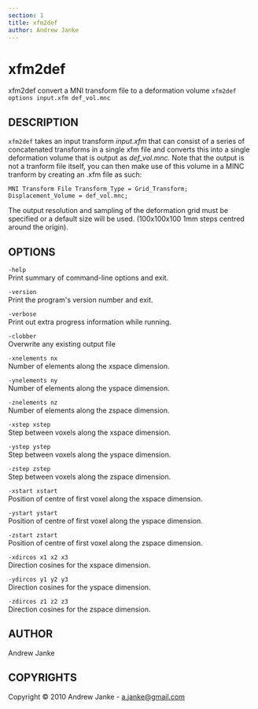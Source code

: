```yaml
---
section: 1
title: xfm2def
author: Andrew Janke
---
```

# xfm2def
xfm2def convert a MNI transform file to a deformation volume
`xfm2def options input.xfm def_vol.mnc `

## DESCRIPTION

`xfm2def` takes an input transform *input.xfm* that can consist of a series of concatenated transforms in a single xfm file and converts this into a single deformation volume that is output as *def_vol.mnc*. Note that the output is not a tranform file itself, you can then make use of this volume in a MINC tranform by creating an .xfm file as such:

```
MNI Transform File Transform_Type = Grid_Transform; 
Displacement_Volume = def_vol.mnc;
```

The output resolution and sampling of the deformation grid must be specified or a default size will be used. (100x100x100 1mm steps centred around the origin).

## OPTIONS

`-help`  
Print summary of command-line options and exit.

`-version`  
Print the program's version number and exit.

`-verbose`  
Print out extra progress information while running.

`-clobber`  
Overwrite any existing output file

`-xnelements nx`  
Number of elements along the xspace dimension.

`-ynelements ny`  
Number of elements along the yspace dimension.

`-znelements nz`  
Number of elements along the zspace dimension.

`-xstep xstep`  
Step between voxels along the xspace dimension.

`-ystep ystep`  
Step between voxels along the yspace dimension.

`-zstep zstep`  
Step between voxels along the zspace dimension.

`-xstart xstart`  
Position of centre of first voxel along the xspace dimension.

`-ystart ystart`  
Position of centre of first voxel along the yspace dimension.

`-zstart zstart`  
Position of centre of first voxel along the zspace dimension.

`-xdircos x1 x2 x3`  
Direction cosines for the xspace dimension.

`-ydircos y1 y2 y3`  
Direction cosines for the yspace dimension.

`-zdircos z1 z2 z3`  
Direction cosines for the zspace dimension.

## AUTHOR

Andrew Janke

## COPYRIGHTS

Copyright © 2010 Andrew Janke - a.janke@gmail.com
